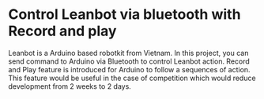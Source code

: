 # Control Leanbot via bluetooth with Record and play
Leanbot is a Arduino based robotkit from Vietnam. In this project, you can send command to Arduino via Bluetooth to control Leanbot action. Record and Play feature is introduced for Arduino to follow a sequences of action. This feature would be useful in the case of competition which would reduce development from 2 weeks to 2 days. 
